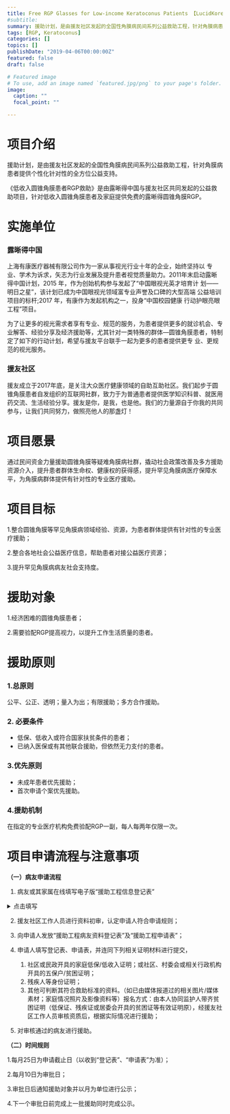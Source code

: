 ```yaml
---
title: Free RGP Glasses for Low-income Keratoconus Patients 【LucidKorea & Yuanyou NGO】 
#subtitle: 
summary: 援助计划，是由援友社区发起的全国性角膜病民间系列公益救助工程，针对角膜病患者提供个性化针对性的全方位公益支持。《低收入圆锥角膜患者RGP救助》是由露晰得中国与援友社区共同发起的公益救助项目，针对低收入圆锥角膜患者及家庭提供免费的露晰得圆锥角膜RGP。
tags: [RGP, Keratoconus]
categories: []
topics: []
publishDate: "2019-04-06T00:00:00Z"
featured: false
draft: false

# Featured image
# To use, add an image named `featured.jpg/png` to your page's folder. 
image:
  caption: ""
  focal_point: ""

---
```


# **项目介绍**

援助计划，是由援友社区发起的全国性角膜病民间系列公益救助工程，针对角膜病患者提供个性化针对性的全方位公益支持。

《低收入圆锥角膜患者RGP救助》是由露晰得中国与援友社区共同发起的公益救助项目，针对低收入圆锥角膜患者及家庭提供免费的露晰得圆锥角膜RGP。

# 实施单位
### 露晰得中国
上海有康医疗器械有限公司作为一家从事视光行业十年的企业，始终坚持以 专业、学术为诉求，矢志为行业发展及提升患者视觉质量助力。2011年末启动露晰得中国计划，2015 年，作为创始机构参与发起了“中国眼视光英才培育计 划——明日之星”，该计划已成为中国眼视光领域富专业声誉及口碑的大型高端 公益培训项目的标杆;2017 年，有康作为发起机构之一，投身“中国校园健康 行动护眼亮眼工程”项目。

为了让更多的视光需求者享有专业、规范的服务，为患者提供更多的就诊机会、专业解答、经验分享及经济援助等，尤其针对一类特殊的群体—圆锥角膜患者，特制定了如下的行动计划，希望与援友平台联手一起为更多的患者提供更专 业、更规范的视光服务。

### 援友社区
援友成立于2017年底，是关注大众医疗健康领域的自助互助社区。我们起步于圆锥角膜患者自发组织的互联网社群，致力于为普通患者提供医学知识科普、就医用药交流、生活经验分享。援友是你，是我，也是他。我们的力量源自于你我的共同参与，让我们共同努力，做照亮他人的那盏灯！

# **项目愿景**

通过民间资金力量援助圆锥角膜等疑难角膜病社群，撬动社会政策改善及多方援助资源介入，提升患者群体生命权、健康权的获得感，提升罕见角膜病医疗保障水平，为角膜病群体提供有针对性的专业医疗援助。

# **项目目标**

1.整合圆锥角膜等罕见角膜病领域经验、资源，为患者群体提供有针对性的专业医疗援助；

2.整合各地社会公益医疗信息，帮助患者对接公益医疗资源；

3.提升罕见角膜病病友社会支持度。

# **援助对象**

1.经济困难的圆锥角膜患者；

2.需要验配RGP提高视力，以提升工作生活质量的患者。

# **援助原则**

### **1.总原则**

公平、公正、透明；量入为出；有限援助；多方合作援助。

### 2. 必要条件

* 低保、低收入或符合国家扶贫条件的患者；
* 已纳入医保或有其他联合援助，但依然无力支付的患者。

### **3.优先原则**

* 未成年患者优先援助；
* 首次申请个案优先援助。

### **4.援助机制**

在指定的专业医疗机构免费验配RGP一副，每人每两年仅限一次。

# **项目申请流程与注意事项**

**（一）病友申请流程**

1. 病友或其家属在线填写电子版“援助工程信息登记表”

<details>
<summary>点击填写</summary>
<iframe height="1200" width="800" src="https://wj.qq.com/s2/3504187/d455/" frameborder="0" allowfullscreen></iframe>
</details>

2. 援友社区工作人员进行资料初审，认定申请人符合申请规则；

3. 向申请人发放“援助工程病友资料登记表”及“援助工程申请表”；

6. 申请人填写登记表、申请表，并连同下列相关证明材料进行提交，
    1. 社区或民政开具的家庭低保/低收入证明；或社区、村委会或相关行政机构开具的五保户/贫困证明；
    2. 残疾人等身份证明；
    3. 其他可判断其符合救助标准的资料。（如已由媒体报道过的相关图片/媒体素材；家庭情况照片及影像资料等）报名方式：由本人协同监护人带齐贫困证明（低保证、残疾证或居委会开具的贫困证等有效证明原），经援友社区工作人员审核资质后，根据实际情况进行援助；

7. 对审核通过的病友进行援助。

**（二）时间规则**

1.每月25日为申请截止日（以收到“登记表”、“申请表”为准）；

2.每月10日为审批日；

3.审批日后通知援助对象并以月为单位进行公示；

4.下一个审批日前完成上一批援助同时完成公示。



